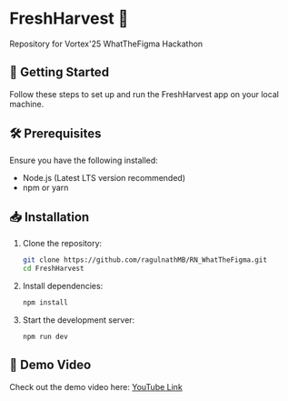 # FreshHarvest 🌱

Repository for Vortex'25 WhatTheFigma Hackathon

## 🚀 Getting Started

Follow these steps to set up and run the FreshHarvest app on your local machine.

## 🛠 Prerequisites

Ensure you have the following installed:
- Node.js (Latest LTS version recommended)
- npm or yarn

## 📥 Installation

1. Clone the repository:
   ```bash
   git clone https://github.com/ragulnathMB/RN_WhatTheFigma.git
   cd FreshHarvest
   ```
2. Install dependencies:
   ```bash
   npm install
   ```
3. Start the development server:
   ```bash
   npm run dev
   ```

## 🎥 Demo Video

Check out the demo video here: [YouTube Link](https://your-youtube-link.com)
